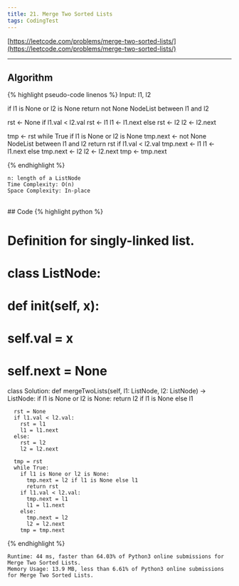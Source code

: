 ```yaml
---
title: 21. Merge Two Sorted Lists
tags: CodingTest
---
```


[https://leetcode.com/problems/merge-two-sorted-lists/](https://leetcode.com/problems/merge-two-sorted-lists/)

<!--more-->

---

## Algorithm
{% highlight pseudo-code linenos %}
Input: l1, l2

if l1 is None or l2 is None
    return not None NodeList between l1 and l2

rst ← None
if l1.val < l2.val
  rst ← l1
  l1 ← l1.next
else
  rst ← l2
  l2 ← l2.next

tmp ← rst
while True
  if l1 is None or l2 is None
    tmp.next ← not None NodeList between l1 and l2
    return rst
  if l1.val < l2.val
    tmp.next ← l1
    l1 ← l1.next
  else
    tmp.next ← l2
    l2 ← l2.next
  tmp ← tmp.next

{% endhighlight %}

    n: length of a ListNode
    Time Complexity: O(n)
    Space Complexity: In-place

<br>
## Code
{% highlight python %}

# Definition for singly-linked list.
# class ListNode:
#     def __init__(self, x):
#         self.val = x
#         self.next = None

class Solution:
    def mergeTwoLists(self, l1: ListNode, l2: ListNode) -> ListNode:
      if l1 is None or l2 is None:
        return l2 if l1 is None else l1

      rst = None
      if l1.val < l2.val:
        rst = l1
        l1 = l1.next
      else:
        rst = l2
        l2 = l2.next

      tmp = rst
      while True:
        if l1 is None or l2 is None:
          tmp.next = l2 if l1 is None else l1
          return rst
        if l1.val < l2.val:
          tmp.next = l1
          l1 = l1.next
        else:
          tmp.next = l2
          l2 = l2.next
        tmp = tmp.next

{% endhighlight %}

    Runtime: 44 ms, faster than 64.03% of Python3 online submissions for Merge Two Sorted Lists.
    Memory Usage: 13.9 MB, less than 6.61% of Python3 online submissions for Merge Two Sorted Lists.
